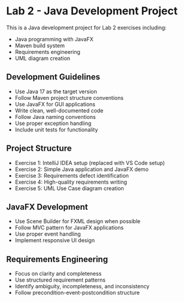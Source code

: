 <!-- Use this file to provide workspace-specific custom instructions to Copilot. For more details, visit https://code.visualstudio.com/docs/copilot/copilot-customization#_use-a-githubcopilotinstructionsmd-file -->

# Lab 2 - Java Development Project

This is a Java development project for Lab 2 exercises including:
- Java programming with JavaFX
- Maven build system
- Requirements engineering
- UML diagram creation

## Development Guidelines

- Use Java 17 as the target version
- Follow Maven project structure conventions
- Use JavaFX for GUI applications
- Write clean, well-documented code
- Follow Java naming conventions
- Use proper exception handling
- Include unit tests for functionality

## Project Structure

- Exercise 1: IntelliJ IDEA setup (replaced with VS Code setup)
- Exercise 2: Simple Java application and JavaFX demo
- Exercise 3: Requirements defect identification
- Exercise 4: High-quality requirements writing
- Exercise 5: UML Use Case diagram creation

## JavaFX Development

- Use Scene Builder for FXML design when possible
- Follow MVC pattern for JavaFX applications
- Use proper event handling
- Implement responsive UI design

## Requirements Engineering

- Focus on clarity and completeness
- Use structured requirement patterns
- Identify ambiguity, incompleteness, and inconsistency
- Follow precondition-event-postcondition structure
